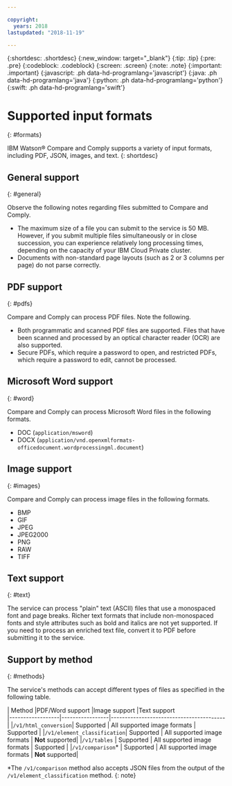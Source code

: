 ```yaml
---

copyright:
  years: 2018
lastupdated: "2018-11-19"

---
```


{:shortdesc: .shortdesc}
{:new_window: target="_blank"}
{:tip: .tip}
{:pre: .pre}
{:codeblock: .codeblock}
{:screen: .screen}
{:note: .note}
{:important: .important}
{:javascript: .ph data-hd-programlang='javascript'}
{:java: .ph data-hd-programlang='java'}
{:python: .ph data-hd-programlang='python'}
{:swift: .ph data-hd-programlang='swift'}

# Supported input formats
{: #formats}

IBM Watson&reg; Compare and Comply supports a variety of input formats, including PDF, JSON, images, and text.
{: shortdesc}

## General support
{: #general}

Observe the following notes regarding files submitted to Compare and Comply.

  - The maximum size of a file you can submit to the service is 50 MB. However, if you submit multiple files simultaneously or in close succession, you can experience relatively long processing times, depending on the capacity of your IBM Cloud Private cluster.
  - Documents with non-standard page layouts (such as 2 or 3 columns per page) do not parse correctly.

## PDF support
{: #pdfs}

Compare and Comply can process PDF files. Note the following.

  - Both programmatic and scanned PDF files are supported. Files that have been scanned and processed by an optical character reader (OCR) are also supported.
  - Secure PDFs, which require a password to open, and restricted PDFs, which require a password to edit, cannot be processed.

## Microsoft Word support
{: #word}

Compare and Comply can process Microsoft Word files in the following formats.
  - DOC (`application/msword`)
  - DOCX (`application/vnd.openxmlformats-officedocument.wordprocessingml.document`)

## Image support
{: #images}

Compare and Comply can process image files in the following formats.
  - BMP
  - GIF
  - JPEG
  - JPEG2000
  - PNG
  - RAW
  - TIFF

## Text support
{: #text}

The service can process "plain" text (ASCII) files that use a monospaced font and page breaks. Richer text formats that include non-monospaced fonts and style attributes such as bold and italics are not yet supported. If you need to process an enriched text file, convert it to PDF before submitting it to the service.

## Support by method
{: #methods}

The service's methods can accept different types of files as specified in the following table.

| Method           |PDF/Word support    |Image support             |Text support        
|------------------|-----------------|-----------------------------------------|
|`/v1/html_conversion`| Supported | All supported image formats | Supported |
|`/v1/element_classification`| Supported | All supported image formats | **Not** supported|
|`/v1/tables`      | Supported | All supported image formats | Supported |
|`/v1/comparison`*  | Supported | All supported image formats | **Not** supported|

\*The `/v1/comparison` method also accepts JSON files from the output of the `/v1/element_classification` method.
{: note}

